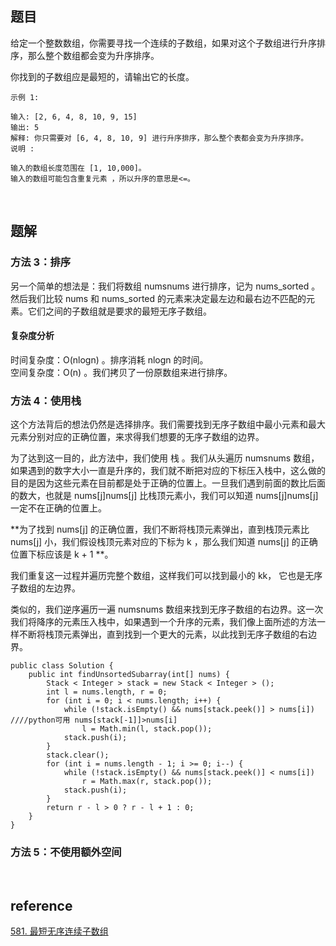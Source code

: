## 题目
给定一个整数数组，你需要寻找一个连续的子数组，如果对这个子数组进行升序排序，那么整个数组都会变为升序排序。

你找到的子数组应是最短的，请输出它的长度。
``` 
示例 1:

输入: [2, 6, 4, 8, 10, 9, 15]
输出: 5
解释: 你只需要对 [6, 4, 8, 10, 9] 进行升序排序，那么整个表都会变为升序排序。
说明 :

输入的数组长度范围在 [1, 10,000]。
输入的数组可能包含重复元素 ，所以升序的意思是<=。
```

&nbsp;
## 题解
### 方法 3：排序
另一个简单的想法是：我们将数组 numsnums 进行排序，记为 nums_sorted 。然后我们比较 nums 和 nums_sorted 的元素来决定最左边和最右边不匹配的元素。它们之间的子数组就是要求的最短无序子数组。
#### 复杂度分析
时间复杂度：O(nlogn) 。排序消耗 nlogn 的时间。   
空间复杂度：O(n) 。我们拷贝了一份原数组来进行排序。

### 方法 4：使用栈
这个方法背后的想法仍然是选择排序。我们需要找到无序子数组中最小元素和最大元素分别对应的正确位置，来求得我们想要的无序子数组的边界。

为了达到这一目的，此方法中，我们使用 栈 。我们从头遍历 numsnums 数组，如果遇到的数字大小一直是升序的，我们就不断把对应的下标压入栈中，这么做的目的是因为这些元素在目前都是处于正确的位置上。一旦我们遇到前面的数比后面的数大，也就是 nums[j]nums[j] 比栈顶元素小，我们可以知道 nums[j]nums[j] 一定不在正确的位置上。

**为了找到 nums[j] 的正确位置，我们不断将栈顶元素弹出，直到栈顶元素比 nums[j] 小，我们假设栈顶元素对应的下标为 k ，那么我们知道 nums[j] 的正确位置下标应该是 k + 1 **。

我们重复这一过程并遍历完整个数组，这样我们可以找到最小的 kk， 它也是无序子数组的左边界。

类似的，我们逆序遍历一遍 numsnums 数组来找到无序子数组的右边界。这一次我们将降序的元素压入栈中，如果遇到一个升序的元素，我们像上面所述的方法一样不断将栈顶元素弹出，直到找到一个更大的元素，以此找到无序子数组的右边界。
```
public class Solution {
    public int findUnsortedSubarray(int[] nums) {
        Stack < Integer > stack = new Stack < Integer > ();
        int l = nums.length, r = 0;
        for (int i = 0; i < nums.length; i++) {
            while (!stack.isEmpty() && nums[stack.peek()] > nums[i])  ////python可用 nums[stack[-1]]>nums[i]
                l = Math.min(l, stack.pop());
            stack.push(i);
        }
        stack.clear();
        for (int i = nums.length - 1; i >= 0; i--) {
            while (!stack.isEmpty() && nums[stack.peek()] < nums[i])
                r = Math.max(r, stack.pop());
            stack.push(i);
        }
        return r - l > 0 ? r - l + 1 : 0;
    }
}
```
### 方法 5：不使用额外空间

&nbsp;
## reference
[581. 最短无序连续子数组](https://leetcode-cn.com/problems/shortest-unsorted-continuous-subarray/)
